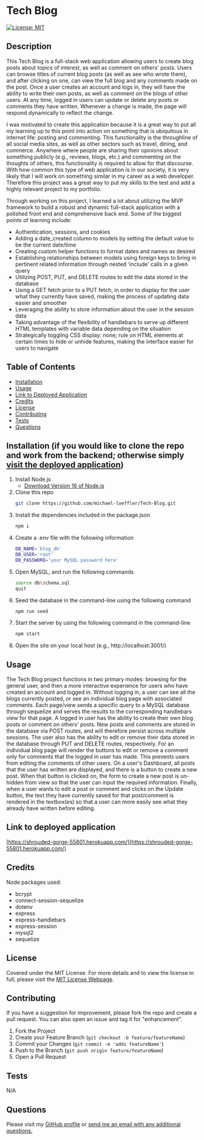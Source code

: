 # Tech Blog

[![License: MIT](https://img.shields.io/badge/License-MIT-yellow.svg)](https://opensource.org/licenses/MIT)

## Description
    
This Tech Blog is a full-stack web application allowing users to create blog posts about topics of interest, as well as comment on others' posts. Users can browse titles of current blog posts (as well as see who wrote them), and after clicking on one, can view the full blog and any comments made on the post. Once a user creates an account and logs in, they will have the ability to write their own posts, as well as comment on the blogs of other users. At any time, logged in users can update or delete any posts or comments they have written. Whenever a change is made, the page will respond dynamically to reflect the change. 

I was motivated to create this application because it is a great way to put all my learning up to this point into action on something that is ubiquitous in internet life: posting and commenting. This functionality is the throughline of all social media sites, as well as other sectors such as travel, dining, and commerce. Anywhere where people are sharing their opinions about something publicly (e.g., reviews, blogs, etc.) and commenting on the thoughts of others, this functionality is required to allow for that discourse. With how common this type of web application is in our society, it is very likely that I will work on something similar in my career as a web developer. Therefore this project was a great way to put my skills to the test and add a highly relevant project to my portfolio.


Through working on this project, I learned a lot about utilizing the MVP framework to build a robust and dynamic full-stack application with a polished front end and comprehensive back end. Some of the biggest points of learning include:
* Authentication, sessions, and cookies
* Adding a date_created column to models by setting the default value to be the current date/time
* Creating custom helper functions to format dates and names as desired
* Establishing relationships between models using foreign keys to bring in pertinent related information through nested 'include' calls in a given query
* Utilizing POST, PUT, and DELETE routes to edit the data stored in the database
* Using a GET fetch prior to a PUT fetch, in order to display for the user what they currently have saved, making the process of updating data easier and smoother
* Leveraging the ability to store information about the user in the session data
* Taking advantage of the flexibility of handlebars to serve up different HTML templates with variable data depending on the situation
* Strategically toggling CSS display: none; rule on HTML elements at certain times to hide or unhide features, making the interface easier for users to navigate

## Table of Contents
        
- [Installation](#installation-if-you-would-like-to-clone-the-repo-and-work-from-the-backend-otherwise-simply-visit-the-deployed-application)
- [Usage](#usage)
- [Link to Deployed Application](#link-to-deployed-application)
- [Credits](#credits)
- [License](#license)
- [Contributing](#contributing)
- [Tests](#tests)
- [Questions](#questions)
 
## Installation (if you would like to clone the repo and work from the backend; otherwise simply [visit the deployed application](https://shrouded-gorge-55801.herokuapp.com/)) 
            
1. Install Node.js
    - [Download Version 16 of Node.js](https://nodejs.org/download/release/v16.18.0/node-v16.18.0-x64.msi)
2. Clone this repo
   ```sh
   git clone https://github.com/michael-loeffler/Tech-Blog.git
   ```
3. Install the dependencies included in the package.json
   ```sh
   npm i
   ```
4. Create a .env file with the following information
   ```sh
   DB_NAME='blog_db'
   DB_USER='root'
   DB_PASSWORD='your MySQL password here'
   ```
5. Open MySQL, and run the following commands 
   ```sh
   source db\schema.sql
   quit
   ```
6. Seed the database in the command-line using the following command
   ```sh
   npm run seed
   ```
7. Start the server by using the following command in the command-line
   ```sh
   npm start
   ```
8. Open the site on your local host (e.g., http://localhost:3001/)
    
## Usage
    
The Tech Blog project functions in two primary modes: browsing for the general user, and then a more interactive experience for users who have created an account and logged in. Without logging in, a user can see all the blogs currently posted, or see an individual blog page with associated comments. Each page/view sends a specific query to a MySQL database through sequelize and serves the results to the corresponding handlebars view for that page. A logged in user has the ability to create their own blog posts or comment on others' posts. New posts and comments are stored in the database via POST routes, and will therefore persist across multiple sessions. The user also has the ability to edit or remove their data stored in the database through PUT and DELETE routes, respectively. For an individual blog page will render the buttons to edit or remove a comment only for comments that the logged in user has made. This prevents users from editing the comments of other users. On a user's Dashboard, all posts that the user has written are displayed, and there is a button to create a new post. When that button is clicked on, the form to create a new post is un-hidden from view so that the user can input the required information. Finally, when a user wants to edit a post or comment and clicks on the Update button, the text they have currently saved for that post/comment is rendered in the textbox(es) so that a user can more easily see what they already have written before editing. 

## Link to deployed application
[https://shrouded-gorge-55801.herokuapp.com/](https://shrouded-gorge-55801.herokuapp.com/)
    
## Credits

Node packages used:
  - bcrypt
  - connect-session-sequelize
  - dotenv
  - express
  - express-handlebars
  - express-session
  - mysql2
  - sequelize

## License
    
Covered under the MIT License. For more details and to view the license in full, please visit the [MIT License Webpage](https://choosealicense.com/licenses/mit/).

## Contributing
    
If you have a suggestion for improvement, please fork the repo and create a pull request. You can also open an issue and tag it for "enhancement".
1. Fork the Project
2. Create your Feature Branch (`git checkout -b feature/featureName`)
3. Commit your Changes (`git commit -m 'adds featureName'`)
4. Push to the Branch (`git push origin feature/featureName`)
5. Open a Pull Request
    
## Tests

N/A

## Questions

Please visit my [GitHub profile](https://github.com/michael-loeffler) or [send me an email with any additional questions.](mailto:michaelloeffler23@gmail.com)